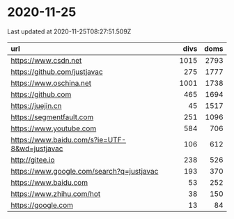 # 2020-11-25

<!-- BEGIN -->
Last updated at  2020-11-25T08:27:51.509Z

url | divs | doms
:- | -: | -:
https://www.csdn.net | 1015 | 2793
https://github.com/justjavac | 275 | 1777
https://www.oschina.net | 1001 | 1738
https://github.com | 465 | 1694
https://juejin.cn | 45 | 1517
https://segmentfault.com | 251 | 1096
https://www.youtube.com | 584 | 706
https://www.baidu.com/s?ie=UTF-8&wd=justjavac | 106 | 612
http://gitee.io | 238 | 526
https://www.google.com/search?q=justjavac | 193 | 370
https://www.baidu.com | 53 | 252
https://www.zhihu.com/hot | 38 | 150
https://google.com | 13 | 84
<!-- END -->
